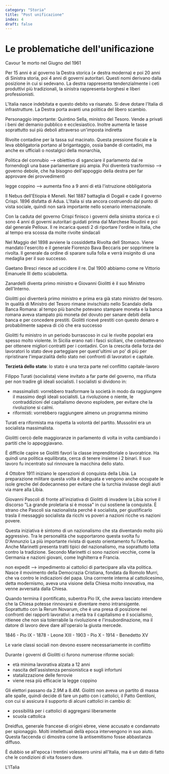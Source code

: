 ```yaml
---
category: "Storia"
title: "Post unificazione"
index: 4
draft: false
---
```


# Le problematiche dell'unificazione
Cavour 1e morto nel Giugno del 1961

Per 15 anni è al governo la Destra storica (≠ destra moderna) e poi 20 anni di Sinistra storia, poi 4 anni di governi autoritari. Questi nomi derivano dalla posizione in cui si sedevano.
La destra rappresenta tendenzialmente i ceti produttivi più tradizionali, la sinistra rappresenta borghesi e liberi professionisti.

L'Italia nasce indebitata e questo debito va risanato. Si deve dotare l'Italia di infrastrutture. La Destra porta avanti una politica del libero scambio.

Personaggio importante: Quintino Sella, ministro del Tesoro.
Vende a privati i beni del demanio pubblico e ecclesiastico. Inoltre aumenta le tasse soprattutto sui più deboli attraverso un'imposta indiretta

Rivolte contadine per la tassa sul macinato.
Questa pressione fiscale e la leva obbligatoria portano al brigantaggio, ossia bande di contadini, ma anche ex ufficiali o nostalgici della monarchia, 

Politica del connubio --> obiettivo di sganciare il parlamento dal re fornendogli una base parlamentare più ampia.
Poi diventerà trasformiso --> governo debole, che ha bisogno dell'appoggio della destra per far approvare dei provvedimenti

legge coppino --> aumenta fino a 9 anni di età l'istruzione obbligatoria

Il Nebus dell'Etiopia è Meneli. Nel 1887 battaglia di Dogali e cade il governo Crispi. 1896 disfatta di Adua.
L'Italia si sta ancora costruendo dal punto di vista sociale, quindi non sarà importante nello scenario internazionale.

Con la caduta del governo Crispi finisco i governi della sinistra storica e ci sono 4 anni di governi autoritari guidati prima dal Marchese Roudinì e poi dal generale Pelloux. Il re incarica questi 2 di riportare l'ordine in Italia, che al tempo era scossa da molte rivolte sindacali

Nel Maggio del 1898 avviene la cossiddetta Rivolta dell Stomaco. Viene mandato l'esercito e il generale Fiorenzo Bava Beccaris per sopprimere la rivolta. Il generale da ordine di sparare sulla folla e verrà insignito di una medaglia per il suo successo.

Gaetano Bresci riesce ad uccidere il re. Dal 1900 abbiamo come re Vittorio Emanuele III detto sciaboletta.

Zanardelli diventa primo ministro e Giovanni Giolitti è il suo Ministro dell'Interno.

Giolitti poi diventerà primo ministro e prima era già stato ministro del tesoro. In qualità di Ministro del Tesoro rimane invischiato nello Scandalo della Banca Romana: al tempo più banche potevano stampare moneta e la banca romana aveva stampato più moneta del dovuto per sanare debiti della banca e per concedere prestiti.
Giolitti ricevé prestiti con questo denaro e probabilmente sapeva di ciò che era successo

Giolitti fu ministro in un periodo burrascoso in cui le rivolte popolari era spesso molto violente. In Sicilia erano nati i fasci siciliani, che combattevano per ottenere migliori contratti per i contadini.
Con la crescita della forza dei lavoratori lo stato deve parteggiare per quest'ultimi un po' di più per ripristinare l'imparzialità dello stato nei confronti di lavoratori e capitale.

**Terzietà dello stato**: lo stato è una terza parte nel conflitto capitale-lavoro

Filippo Turati (socialista) viene invitato a far parte del governo, ma rifiuta per non tradire gli ideali socialisti.
I socialisti si dividono in:
- massimalisti: vorrebbero trasformare la società in modo da raggiungere il massimo degli ideali socialisti. La rivoluzione o niente, le contraddizioni del capitalismo devono esplodere, per evitare che la rivoluzione si calmi.
- riformisti: vorrebbero raggiungere almeno un programma minimo

Turati era riformista ma rispetta la volontà del partito.
Mussolini era un socialista massimalista.

Giolitti cercò delle maggioranze in parlamento di volta in volta cambiando i partiti che lo appoggiavano.

È difficile capire se Giolitti favorì la classe imprenditoriale o lavoratrice. Ha quindi una politica equilibrata, cerca di tenere insieme i 2 binari.
Il suo lavoro fu incentrato sul rinnovare la macchina dello stato.

4 Ottobre 1911 iniziano le operazioni di conquista della Libia. La preparazione militare questa volta è adeguata e vengono anche occupate le isole greche del dodecanneso per evitare che la turchia inviasse degli aiuti via mare alla Libia.

Giovanni Pascoli di fronte all'iniziativa di Giolitti di invadere la Libia scrive il discorso "La grande proletaria si è mossa" in cui sostiene la conquista.
È strano che Pascoli sia nazionalista perché è socialista, per giustificarlo trasla il messaggio socialista da ricchi vs poveri a nazioni ricche vs nazioni povere.

Questa iniziativa è sintomo di un nazionalismo che sta diventando molto più aggressivo. Tra le personalità che supportarono questa svolta fu D'Annunzio 
La più importante rivista di questo orientamento fu l'Acerba.
Anche Marinetti presenta tratti tipici del nazionalismo, ma soprattutto lotta contro la tradizione. Secondo Marinetti ci sono nazioni vecchie, come la Germania e nazioni giovani, come Inghilterra e Francia.

non expedit --> impedimento ai cattolici di partecipare alla vita politica.
Nasce il movimento della Democrazia Cristiana, fondata da Romolo Murri, che va contro le indicazioni del papa.
Una corrrente interna al cattolicesimo, detta modernismo, aveva una visione della Chiesa molto innovativa, ma venne avversata dalla Chiesa.

Quando termina il pontificato, subentra Pio IX, che aveva lasciato intendere che la Chiesa potesse rinnovarsi e diventare meno intransigente. Soprattutto con la Rerum Novarum, che è una presa di posizione nei confronti dei rapporti lavorativi: a metà tra il capitalismo e il socialismo, ritienee che non sia tolerrabile la rivoluzione e l'insubordinazione, ma il datore di lavoro deve dare all'operaio la giusta mercede.

1846 - Pio IX - 1878 - Leone XIII - 1903 - Pio X - 1914 - Benedetto XV

Le varie classi sociali non devono essere necessariamente in conflitto

Durante i governi di Giolitti ci furono numerose riforme sociali:
- età minima lavorativa alzata a 12 anni
- nascita dell'assistenza pensionistica e sugli infortuni
- statalizzazione delle ferrovie
- viene resa più efficacie la legge coppino

Gli elettori passano da 2.9M a 8.4M. Giolitti non aveva un partito di massa alle spalle, quindi decide di fare un patto con i cattolici, il Patto Gentiloni, con cui si assicura il supporto di alcuni cattolici in cambio di:
- possibilità per i cattolici di aggregarsi liberamente
- scuola cattolica

Dreidfus, generale francese di origini ebree, viene accusato e condannato per spionaggio. Molti intellettuali dellà epoca intervengono in suo aiuto.
Questa faccenda ci dimostra come là antisemitismo fosse abbastanza diffuso.

È dubbio se all'epoca i trentini volessero unirsi all'Italia, ma è un dato di fatto che le condizioni di vita fossero dure.

L'ITalia